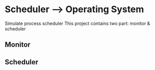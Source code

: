 # Scheduler --> Operating System
 Simulate process scheduler
This project contains two part: monitor & scheduler
## Monitor
## Scheduler
